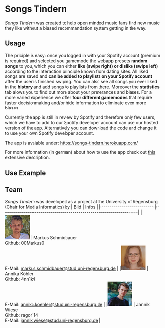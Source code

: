 # Songs Tindern
*Songs Tindern* was created to help open minded music fans find new music they like without a biased recommandation system getting in the way.

## Usage
The priciple is easy: once you logged in with your Spotify account (premium is required) and selected you gamemode the webapp presets **random songs** to you, which you can either **like (swipe right) or dislike (swipe left)** according to the interaction principle known from dating sites. All liked songs are saved and **can be added to playlists on your Spotify account** after the user is finished swiping. You can also see all songs you ever liked in the **history** and add songs to playlists from there. Moreover the **statistics** tab alows you to find out more about your preferances and biases. For a more varied experience we offer **four different gamemodes** that require faster decisionmaking and/or hide information to eliminate even more biases.

Currently the app is still in review by Spotify and therefore only few users, which we have to add to our Spotify developer account can use our hosted version of the app. Alternatively you can download the code and change it to use your own Spotify developer account.

The app is avaiable under: https://songs-tindern.herokuapp.com/

For more information (in german) about how to use the app check out [this](docs/Description.md) extensive description.

## Use Example

## Team
*Songs Tindern* was developed as a project at the University of Regensburg (Chair for Media Informatics) by
| Bild | Infos |
|:--------------------------:|:--------------------------------------------------------------------|
|<img src="docs/images/markus.jpg" width="80" height="80"> | Markus Schmidbauer <br> Github: 00Markus0 <br> E-Mail: markus.schmidbauer@stud.uni-regensburg.de |
|<img src="docs/images/annika.jpg" width="80" height="80"> | Annika Köhler <br> Github: 4nn1k4 <br> E-Mail: annika.koehler@stud.uni-regensburg.de |
|<img src="docs/images/jannik.jpeg" width="80" height="80"> | Jannik Wiese <br> Github: ragor114 <br> E-Mail: jannik.wiese@stud.uni-regensburg.de |
